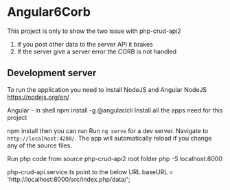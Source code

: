 # Angular6Corb

This project is only to show the two issue with php-crud-api2
1. if you post other data to the server API it brakes
2. If the server give a server error the CORB is not handled

## Development server

To run the application you need to install NodeJS and Angular
NodeJS
https://nodejs.org/en/

Angular - in shell
npm install -g @angular/cli
Install all the apps need for this project

npm install 
then you can run
Run `ng serve` for a dev server. Navigate to `http://localhost:4200/`. The app will automatically reload if you change any of the source files.

Run php code from source php-crud-api2 root folder
php -S localhost:8000

php-crud-api.service.ts point to the below URL
baseURL = 'http://localhost:8000/src/index.php/data/';

 